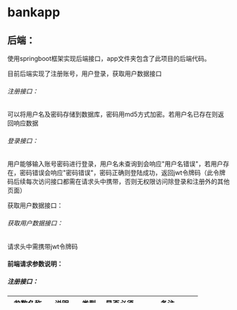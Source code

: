 # bankapp
## 后端：

使用springboot框架实现后端接口，app文件夹包含了此项目的后端代码。

目前后端实现了注册账号，用户登录，获取用户数据接口

###### 注册接口：

可以将用户名及密码存储到数据库，密码用md5方式加密。若用户名已存在则返回响应数据

###### 登录接口：

用户能够输入账号密码进行登录，用户名未查询到会响应"用户名错误"，若用户存在，密码错误会响应"密码错误"，密码正确则登陆成功，返回jwt令牌码（此令牌码后续每次访问接口都需在请求头中携带，否则无权限访问除登录和注册外的其他页面）

获取用户数据接口：

###### 获取用户数据接口：

请求头中需携带jwt令牌码

#### 前端请求参数说明：

##### 注册接口：

| 参数名称 | 说明   | 类型   | 是否必须 | 备注           |
| -------- | ------ | ------ | -------- | -------------- |
| username | 用户名 | string | 是       | 5~16位非空字符 |
| password | 密码   | string | 是       | 5~16位非空字符 |

请求数据样例：

```shell
username=zhangsan&password=123456
```

| 名称    | 类型   | 是否必须 |      | 备注                  | 其他信息 |
| ------- | ------ | -------- | ---- | --------------------- | -------- |
| code    | number | 必须     |      | 响应码, 0-成功,1-失败 |          |
| message | string | 非必须   |      | 提示信息              |          |
| data    | object | 非必须   |      | 返回的数据            |          |

响应数据样例：

```json
{
    "code": 0,
    "message": "操作成功",
    "data": null
}
```

##### 登录接口

##### 1.2.1 基本信息

> 请求路径：/user/login
>
> 请求方式：POST
>
> 接口描述：该接口用于登录

##### 1.2.2 请求参数

请求参数格式：x-www-form-urlencoded

请求参数说明：

| 参数名称 | 说明   | 类型   | 是否必须 | 备注           |
| -------- | ------ | ------ | -------- | -------------- |
| username | 用户名 | string | 是       | 5~16位非空字符 |
| password | 密码   | string | 是       | 5~16位非空字符 |

请求数据样例：

```shell
username=zhangsan&password=123456
```

##### 1.2.3 响应数据

响应数据类型：application/json

响应参数说明：

| 名称    | 类型   | 是否必须 | 默认值 | 备注                  | 其他信息 |
| ------- | ------ | -------- | ------ | --------------------- | -------- |
| code    | number | 必须     |        | 响应码, 0-成功,1-失败 |          |
| message | string | 非必须   |        | 提示信息              |          |
| data    | string | 必须     |        | 返回的数据,jwt令牌    |          |

响应数据样例：

```json
{
    "code": 0,
    "message": "操作成功",
    "data": "eyJhbGciOiJIUzI1NiIsInR5cCI6IkpXVCJ9.eyJjbGFpbXMiOnsiaWQiOjUsInVzZXJuYW1lIjoid2FuZ2JhIn0sImV4cCI6MTY5MzcxNTk3OH0.pE_RATcoF7Nm9KEp9eC3CzcBbKWAFOL0IsuMNjnZ95M"
}
```

